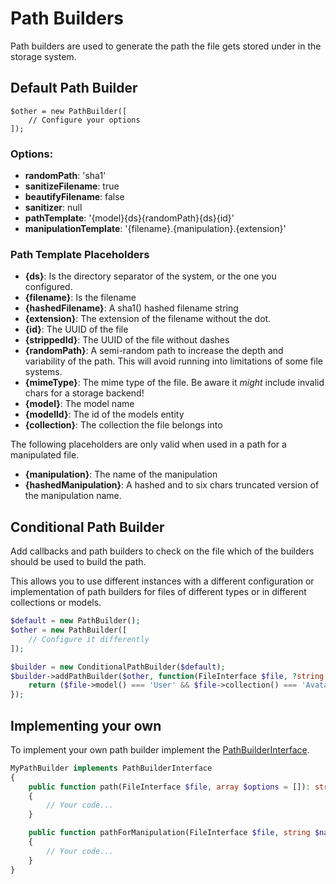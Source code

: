# Path Builders

Path builders are used to generate the path the file gets stored under in the storage system.

## Default Path Builder

```
$other = new PathBuilder([
    // Configure your options
]);
```

### Options:

 * **randomPath**: 'sha1'
 * **sanitizeFilename**: true
 * **beautifyFilename**: false
 * **sanitizer**: null
 * **pathTemplate**: '{model}{ds}{randomPath}{ds}{id}'
 * **manipulationTemplate**: '{filename}.{manipulation}.{extension}'

### Path Template Placeholders

 * **{ds}**: Is the directory separator of the system, or the one you configured.
 * **{filename}**: Is the filename
 * **{hashedFilename}**: A sha1() hashed filename string
 * **{extension}**: The extension of the filename without the dot.
 * **{id}**: The UUID of the file
 * **{strippedId}**: The UUID of the file without dashes
 * **{randomPath}**: A semi-random path to increase the depth and variability of the path. This will avoid running into limitations of some file systems.
 * **{mimeType}**: The mime type of the file. Be aware it *might* include invalid chars for a storage backend!
 * **{model}**: The model name
 * **{modelId}**: The id of the models entity
 * **{collection}**: The collection the file belongs into

The following placeholders are only valid when used in a path for a manipulated file.

 * **{manipulation}**: The name of the manipulation
 * **{hashedManipulation}**: A hashed and to six chars truncated version of the manipulation name.

## Conditional Path Builder

Add callbacks and path builders to check on the file which of the builders should be used to build the path.

This allows you to use different instances with a different configuration or implementation of path builders for files of different types or in different collections or models.

```php
$default = new PathBuilder();
$other = new PathBuilder([
    // Configure it differently
]);

$builder = new ConditionalPathBuilder($default);
$builder->addPathBuilder($other, function(FileInterface $file, ?string $manipulation = null) {
    return ($file->model() === 'User' && $file->collection() === 'Avatar');
});
```

## Implementing your own

To implement your own path builder implement the [PathBuilderInterface](../src/PathBuilder/PathBuilderInterface.php).

```php
MyPathBuilder implements PathBuilderInterface
{
    public function path(FileInterface $file, array $options = []): string
    {
        // Your code...
    }

    public function pathForManipulation(FileInterface $file, string $name, array $options = []): string
    {
        // Your code...
    }
}
```
